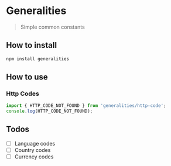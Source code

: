 # Generalities

> Simple common constants

## How to install

```bash
npm install generalities
```

## How to use

### Http Codes

```js
import { HTTP_CODE_NOT_FOUND } from 'generalities/http-code';
console.log(HTTP_CODE_NOT_FOUND);
```

## Todos

- [ ] Language codes
- [ ] Country codes
- [ ] Currency codes
